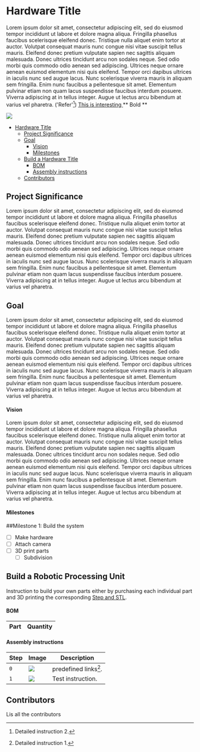 # Hardware Title


Lorem ipsum dolor sit amet, consectetur adipiscing elit, sed do eiusmod tempor incididunt ut labore et dolore magna aliqua. Fringilla phasellus faucibus scelerisque eleifend donec. Tristique nulla aliquet enim tortor at auctor. Volutpat consequat mauris nunc congue nisi vitae suscipit tellus mauris. Eleifend donec pretium vulputate sapien nec sagittis aliquam malesuada. Donec ultrices tincidunt arcu non sodales neque. Sed odio morbi quis commodo odio aenean sed adipiscing. Ultrices neque ornare aenean euismod elementum nisi quis eleifend. Tempor orci dapibus ultrices in iaculis nunc sed augue lacus. Nunc scelerisque viverra mauris in aliquam sem fringilla. Enim nunc faucibus a pellentesque sit amet. Elementum pulvinar etiam non quam lacus suspendisse faucibus interdum posuere. Viverra adipiscing at in tellus integer. Augue ut lectus arcu bibendum at varius vel pharetra.
('Refer'[^2])
<ins> This is interesting </ins>
** Bold **

![](assets/imgs/image_name.png)

- [Hardware Title](#hardware-title)
  - [Project Significance](#project-significance)
  - [Goal](#goal)
      - [Vision](#vision)
      - [Milestones](#milestones)
  - [Build a Hardware Title](#build-a-hardware-title)
      - [BOM](#bom)
      - [Assembly instructions](#assembly-instructions)
  - [Contributors](#contributors)


## Project Significance
Lorem ipsum dolor sit amet, consectetur adipiscing elit, sed do eiusmod tempor incididunt ut labore et dolore magna aliqua. Fringilla phasellus faucibus scelerisque eleifend donec. Tristique nulla aliquet enim tortor at auctor. Volutpat consequat mauris nunc congue nisi vitae suscipit tellus mauris. Eleifend donec pretium vulputate sapien nec sagittis aliquam malesuada. Donec ultrices tincidunt arcu non sodales neque. Sed odio morbi quis commodo odio aenean sed adipiscing. Ultrices neque ornare aenean euismod elementum nisi quis eleifend. Tempor orci dapibus ultrices in iaculis nunc sed augue lacus. Nunc scelerisque viverra mauris in aliquam sem fringilla. Enim nunc faucibus a pellentesque sit amet. Elementum pulvinar etiam non quam lacus suspendisse faucibus interdum posuere. Viverra adipiscing at in tellus integer. Augue ut lectus arcu bibendum at varius vel pharetra.


## Goal
Lorem ipsum dolor sit amet, consectetur adipiscing elit, sed do eiusmod tempor incididunt ut labore et dolore magna aliqua. Fringilla phasellus faucibus scelerisque eleifend donec. Tristique nulla aliquet enim tortor at auctor. Volutpat consequat mauris nunc congue nisi vitae suscipit tellus mauris. Eleifend donec pretium vulputate sapien nec sagittis aliquam malesuada. Donec ultrices tincidunt arcu non sodales neque. Sed odio morbi quis commodo odio aenean sed adipiscing. Ultrices neque ornare aenean euismod elementum nisi quis eleifend. Tempor orci dapibus ultrices in iaculis nunc sed augue lacus. Nunc scelerisque viverra mauris in aliquam sem fringilla. Enim nunc faucibus a pellentesque sit amet. Elementum pulvinar etiam non quam lacus suspendisse faucibus interdum posuere. Viverra adipiscing at in tellus integer. Augue ut lectus arcu bibendum at varius vel pharetra.


#### Vision
Lorem ipsum dolor sit amet, consectetur adipiscing elit, sed do eiusmod tempor incididunt ut labore et dolore magna aliqua. Fringilla phasellus faucibus scelerisque eleifend donec. Tristique nulla aliquet enim tortor at auctor. Volutpat consequat mauris nunc congue nisi vitae suscipit tellus mauris. Eleifend donec pretium vulputate sapien nec sagittis aliquam malesuada. Donec ultrices tincidunt arcu non sodales neque. Sed odio morbi quis commodo odio aenean sed adipiscing. Ultrices neque ornare aenean euismod elementum nisi quis eleifend. Tempor orci dapibus ultrices in iaculis nunc sed augue lacus. Nunc scelerisque viverra mauris in aliquam sem fringilla. Enim nunc faucibus a pellentesque sit amet. Elementum pulvinar etiam non quam lacus suspendisse faucibus interdum posuere. Viverra adipiscing at in tellus integer. Augue ut lectus arcu bibendum at varius vel pharetra.


#### Milestones

##Milestone 1: Build the system
- [ ] Make hardware
- [ ] Attach camera
- [ ] 3D print parts
  - [ ] Subdivision

## Build a Robotic Processing Unit

Instruction to build your own parts either by purchasing each individual part and 3D printing the corresponding [Step and STL](./assets/files/).
#### BOM
| Part | Quantity | 
|------|----------|


#### Assembly instructions

| Step | Image | Description |
|------|-------|-------------|
| `0` | ![](./assets/imgs/test.png) | predefined links[^1].|
| `1` | ![](./assets/imgs/test.png) |  Test instruction.|


## Contributors
Lis all the contributors

[^1]: Detailed instruction 1.

[^2]: Detailed instruction 2.
